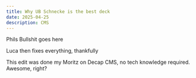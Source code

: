 ```yaml
---
title: Why UB Schnecke is the best deck
date: 2025-04-25
description: CMS
---
```

Phils Bullshit goes here

Luca then fixes everything, thankfully



This edit was done my Moritz on Decap CMS, no tech knowledge required. Awesome, right?
